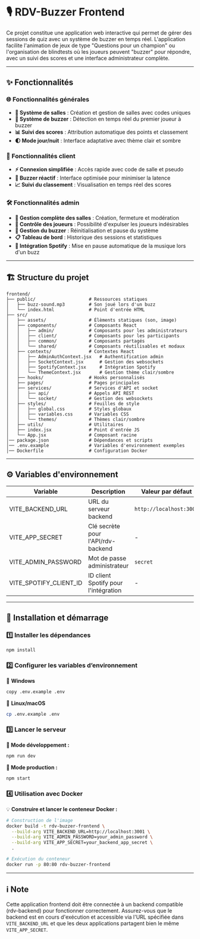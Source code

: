 # 🎙️ RDV-Buzzer Frontend

Ce projet constitue une application web interactive qui permet de gérer des sessions de quiz avec un système de buzzer en temps réel. L'application facilite l'animation de jeux de type "Questions pour un champion" ou l'organisation de blindtests où les joueurs peuvent "buzzer" pour répondre, avec un suivi des scores et une interface administrateur complète.

---

## ✨ Fonctionnalités

### 🌐 Fonctionnalités générales

- **🚀 Système de salles** : Création et gestion de salles avec codes uniques
- **🔔 Système de buzzer** : Détection en temps réel du premier joueur à buzzer
- **📊 Suivi des scores** : Attribution automatique des points et classement
- **🌓 Mode jour/nuit** : Interface adaptative avec thème clair et sombre

### 👥 Fonctionnalités client

- **⚡ Connexion simplifiée** : Accès rapide avec code de salle et pseudo
- **🎯 Buzzer réactif** : Interface optimisée pour minimiser la latence
- **📈 Suivi du classement** : Visualisation en temps réel des scores

### 🛠️ Fonctionnalités admin

- **🔧 Gestion complète des salles** : Création, fermeture et modération
- **🚫 Contrôle des joueurs** : Possibilité d'expulser les joueurs indésirables
- **🔄 Gestion du buzzer** : Réinitialisation et pause du système
- **📋 Tableau de bord** : Historique des sessions et statistiques
- **🎵 Intégration Spotify** : Mise en pause automatique de la musique lors d'un buzz

---

## 🏗️ Structure du projet

```plaintext
frontend/
├── public/                    # Ressources statiques
│   ├── buzz-sound.mp3         # Son joué lors d'un buzz
│   └── index.html             # Point d'entrée HTML
├── src/
│   ├── assets/                # Élèments statiques (son, image)       
│   ├── components/            # Composants React
│   │   ├── admin/             # Composants pour les administrateurs
│   │   ├── client/            # Composants pour les participants
│   │   ├── common/            # Composants partagés
│   │   └── shared/            # Composants réutilisables et modaux
│   ├── contexts/              # Contextes React
│   │   ├── AdminAuthContext.jsx   # Authentification admin
│   │   ├── SocketContext.jsx      # Gestion des websockets
│   │   ├── SpotifyContext.jsx     # Intégration Spotify
│   │   └── ThemeContext.jsx       # Gestion thème clair/sombre
│   ├── hooks/                 # Hooks personnalisés
│   ├── pages/                 # Pages principales
│   ├── services/              # Services d'API et socket
│   │   ├── api/               # Appels API REST
│   │   └── socket/            # Gestion des websockets
│   ├── styles/                # Feuilles de style
│   │   ├── global.css         # Styles globaux
│   │   ├── variables.css      # Variables CSS
│   │   └── themes/            # Thèmes clair/sombre
│   ├── utils/                 # Utilitaires
│   ├── index.jsx              # Point d'entrée JS
│   └── App.jsx                # Composant racine
│── package.json               # Dépendances et scripts
│── .env.example               # Variables d'environnement exemples
│── Dockerfile                 # Configuration Docker
```

---

## ⚙️ Variables d'environnement

| Variable               | Description                          | Valeur par défaut         | Obligatoire |
|------------------------|--------------------------------------|---------------------------|-------------|
| VITE_BACKEND_URL       | URL du serveur backend               | `http://localhost:3001`   | ✅ Oui      |
| VITE_APP_SECRET        | Clé secrète pour l'API/rdv-backend   | -                         | ✅ Oui      |
| VITE_ADMIN_PASSWORD    | Mot de passe administrateur          | `secret`                  | ✅ Oui      |
| VITE_SPOTIFY_CLIENT_ID | ID client Spotify pour l'intégration | -                         | ➖ Si activé|

---

## 🚀 Installation et démarrage

### 1️⃣ Installer les dépendances  
```bash
npm install
```

### 2️⃣ Configurer les variables d’environnement  
📌 **Windows**  
```bash
copy .env.example .env
```
📌 **Linux/macOS**  
```bash
cp .env.example .env
```

### 3️⃣ Lancer le serveur  
**🔹 Mode développement :**  
```bash
npm run dev
```
**🔹 Mode production :**  
```bash
npm start
```

### 4️⃣ Utilisation avec Docker  
💡 **Construire et lancer le conteneur Docker :**  
```bash
# Construction de l'image
docker build -t rdv-buzzer-frontend \
  --build-arg VITE_BACKEND_URL=http://localhost:3001 \
  --build-arg VITE_ADMIN_PASSWORD=your_admin_password \
  --build-arg VITE_APP_SECRET=your_backend_app_secret \
  .

# Exécution du conteneur
docker run -p 80:80 rdv-buzzer-frontend
```

---

## ℹ️ Note

Cette application frontend doit être connectée à un backend compatible (rdv-backend) pour fonctionner correctement. Assurez-vous que le backend est en cours d'exécution et accessible via l'URL spécifiée dans `VITE_BACKEND_URL` et que les deux applications partagent bien le même `VITE_APP_SECRET`.
